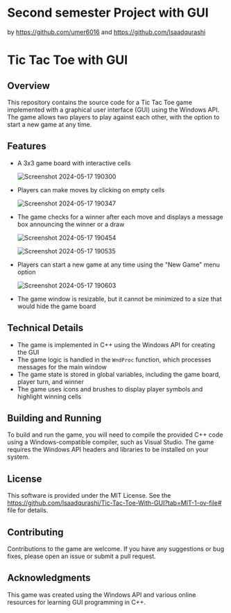 # Second semester Project with GUI  
by https://github.com/umer6016
and https://github.com/Isaadqurashi

**Tic Tac Toe with GUI**
=====================

**Overview**
-----------

This repository contains the source code for a Tic Tac Toe game implemented with a graphical user interface (GUI) using the Windows API. The game allows two players to play against each other, with the option to start a new game at any time.


**Features**
-----------

*   A 3x3 game board with interactive cells
  
    ![Screenshot 2024-05-17 190300](https://github.com/user-attachments/assets/033d629a-5087-4d63-b66e-deae0a332dc5)
    
*   Players can make moves by clicking on empty cells
  
    ![Screenshot 2024-05-17 190347](https://github.com/user-attachments/assets/429176fe-b204-4643-b4d1-d5662b1c09d2)
    
*   The game checks for a winner after each move and displays a message box announcing the winner or a draw
  
    ![Screenshot 2024-05-17 190454](https://github.com/user-attachments/assets/faf3be1a-109c-4b46-80f2-95a77e9f982a)
    
    ![Screenshot 2024-05-17 190535](https://github.com/user-attachments/assets/80b97eb9-a86e-456d-a1eb-b0ceb70c964b)
    
*   Players can start a new game at any time using the "New Game" menu option
  
    ![Screenshot 2024-05-17 190603](https://github.com/user-attachments/assets/07fb64da-c0ba-4cf4-9fd3-32e573da02f9)
    
*   The game window is resizable, but it cannot be minimized to a size that would hide the game board

**Technical Details**
--------------------

*   The game is implemented in C++ using the Windows API for creating the GUI
*   The game logic is handled in the `WndProc` function, which processes messages for the main window
*   The game state is stored in global variables, including the game board, player turn, and winner
*   The game uses icons and brushes to display player symbols and highlight winning cells

**Building and Running**
----------------------

To build and run the game, you will need to compile the provided C++ code using a Windows-compatible compiler, such as Visual Studio. The game requires the Windows API headers and libraries to be installed on your system.

**License**
---------

This software is provided under the MIT License. See the https://github.com/Isaadqurashi/Tic-Tac-Toe-With-GUI?tab=MIT-1-ov-file# file for details.

**Contributing**
------------

Contributions to the game are welcome. If you have any suggestions or bug fixes, please open an issue or submit a pull request.

**Acknowledgments**
----------------

This game was created using the Windows API and various online resources for learning GUI programming in C++.

